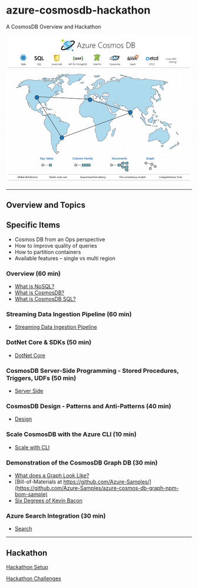 # azure-cosmosdb-hackathon

A CosmosDB Overview and Hackathon

![azure-cosmos-db](img/azure-cosmosdb-2019.png)

---

## Overview and Topics

## Specific Items

- Cosmos DB from an Ops perspective
- How to improve quality of queries
- How to partition containers
- Available features – single vs multi region
 

### Overview (60 min)

- [What is NoSQL?](what-is-nosql.md)
- [What is CosmosDB?](what-is-cosmosdb.md)
- [What is CosmosDB SQL?](what-is-cosmosdb-sql.md)

### Streaming Data Ingestion Pipeline (60 min)

- [Streaming Data Ingestion Pipeline](data_ingest_pipeline.md)

### DotNet Core & SDKs  (50 min)

- [DotNet Core](dotnet_core.md)

### CosmosDB Server-Side Programming - Stored Procedures, Triggers, UDFs (50 min)

- [Server Side](server_side.md)

### CosmosDB Design - Patterns and Anti-Patterns (40 min)

- [Design](design.md)

### Scale CosmosDB with the Azure CLI (10 min)

- [Scale with CLI](scale_with_cli.md)

### Demonstration of the CosmosDB Graph DB (30 min)

- [What does a Graph Look Like?](img/sample-graph.png)
- [Bill-of-Materials at https://github.com/Azure-Samples/](https://github.com/Azure-Samples/azure-cosmos-db-graph-npm-bom-sample)
- [Six Degrees of Kevin Bacon](https://github.com/cjoakim/azure-cosmosdb-graph-node)

### Azure Search Integration (30 min)

- [Search](search.md)

---

## Hackathon

[Hackathon Setup](hackathon_setup.md)

[Hackathon Challenges](challenges/challenges_list.md)
